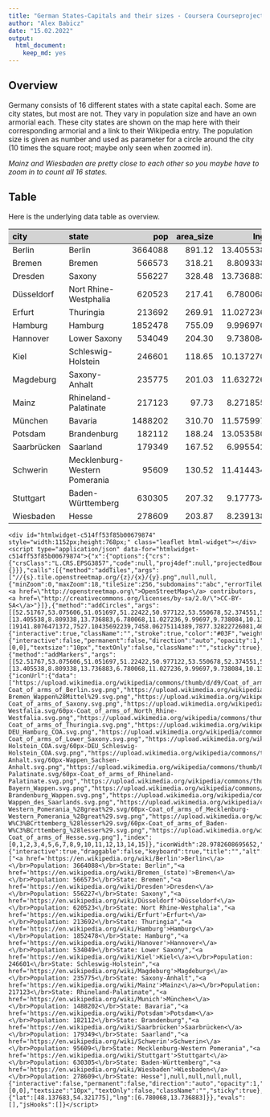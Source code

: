 ```yaml
---
title: "German States-Capitals and their sizes - Coursera Courseproject: Developing Data Products"
author: "Alex Babicz"
date: "15.02.2022"
output: 
  html_document:
    keep_md: yes
---
```



## Overview

Germany consists of 16 different states with a state capital each. Some are city states, but most are not. They vary in population size and have an own armorial each. These city states are shown on the map here with their corresponding armorial and a link to their Wikipedia entry. The population size is given as number and used as parameter for a circle around the city (10 times the square root; maybe only seen when zoomed in).  
  
*Mainz and Wiesbaden are pretty close to each other so you maybe have to zoom in to count all 16 states.*



## Table
Here is the underlying data table as overview.
<table class="table table-striped table-hover" style="margin-left: auto; margin-right: auto;">
 <thead>
  <tr>
   <th style="text-align:left;color: black !important;background-color: lightgray !important;"> city </th>
   <th style="text-align:left;color: black !important;background-color: lightgray !important;"> state </th>
   <th style="text-align:right;color: black !important;background-color: lightgray !important;"> pop </th>
   <th style="text-align:right;color: black !important;background-color: lightgray !important;"> area_size </th>
   <th style="text-align:right;color: black !important;background-color: lightgray !important;"> lng </th>
   <th style="text-align:right;color: black !important;background-color: lightgray !important;"> lat </th>
  </tr>
 </thead>
<tbody>
  <tr>
   <td style="text-align:left;"> Berlin </td>
   <td style="text-align:left;"> Berlin </td>
   <td style="text-align:right;"> 3664088 </td>
   <td style="text-align:right;"> 891.12 </td>
   <td style="text-align:right;"> 13.405538 </td>
   <td style="text-align:right;"> 52.51767 </td>
  </tr>
  <tr>
   <td style="text-align:left;"> Bremen </td>
   <td style="text-align:left;"> Bremen </td>
   <td style="text-align:right;"> 566573 </td>
   <td style="text-align:right;"> 318.21 </td>
   <td style="text-align:right;"> 8.809338 </td>
   <td style="text-align:right;"> 53.07561 </td>
  </tr>
  <tr>
   <td style="text-align:left;"> Dresden </td>
   <td style="text-align:left;"> Saxony </td>
   <td style="text-align:right;"> 556227 </td>
   <td style="text-align:right;"> 328.48 </td>
   <td style="text-align:right;"> 13.736883 </td>
   <td style="text-align:right;"> 51.05170 </td>
  </tr>
  <tr>
   <td style="text-align:left;"> Düsseldorf </td>
   <td style="text-align:left;"> Nort Rhine-Westphalia </td>
   <td style="text-align:right;"> 620523 </td>
   <td style="text-align:right;"> 217.41 </td>
   <td style="text-align:right;"> 6.780068 </td>
   <td style="text-align:right;"> 51.22422 </td>
  </tr>
  <tr>
   <td style="text-align:left;"> Erfurt </td>
   <td style="text-align:left;"> Thuringia </td>
   <td style="text-align:right;"> 213692 </td>
   <td style="text-align:right;"> 269.91 </td>
   <td style="text-align:right;"> 11.027236 </td>
   <td style="text-align:right;"> 50.97712 </td>
  </tr>
  <tr>
   <td style="text-align:left;"> Hamburg </td>
   <td style="text-align:left;"> Hamburg </td>
   <td style="text-align:right;"> 1852478 </td>
   <td style="text-align:right;"> 755.09 </td>
   <td style="text-align:right;"> 9.996970 </td>
   <td style="text-align:right;"> 53.55068 </td>
  </tr>
  <tr>
   <td style="text-align:left;"> Hannover </td>
   <td style="text-align:left;"> Lower Saxony </td>
   <td style="text-align:right;"> 534049 </td>
   <td style="text-align:right;"> 204.30 </td>
   <td style="text-align:right;"> 9.738084 </td>
   <td style="text-align:right;"> 52.37455 </td>
  </tr>
  <tr>
   <td style="text-align:left;"> Kiel </td>
   <td style="text-align:left;"> Schleswig-Holstein </td>
   <td style="text-align:right;"> 246601 </td>
   <td style="text-align:right;"> 118.65 </td>
   <td style="text-align:right;"> 10.137270 </td>
   <td style="text-align:right;"> 54.32178 </td>
  </tr>
  <tr>
   <td style="text-align:left;"> Magdeburg </td>
   <td style="text-align:left;"> Saxony-Anhalt </td>
   <td style="text-align:right;"> 235775 </td>
   <td style="text-align:right;"> 201.03 </td>
   <td style="text-align:right;"> 11.632726 </td>
   <td style="text-align:right;"> 52.12625 </td>
  </tr>
  <tr>
   <td style="text-align:left;"> Mainz </td>
   <td style="text-align:left;"> Rhineland-Palatinate </td>
   <td style="text-align:right;"> 217123 </td>
   <td style="text-align:right;"> 97.73 </td>
   <td style="text-align:right;"> 8.271855 </td>
   <td style="text-align:right;"> 50.00196 </td>
  </tr>
  <tr>
   <td style="text-align:left;"> München </td>
   <td style="text-align:left;"> Bavaria </td>
   <td style="text-align:right;"> 1488202 </td>
   <td style="text-align:right;"> 310.70 </td>
   <td style="text-align:right;"> 11.575997 </td>
   <td style="text-align:right;"> 48.13768 </td>
  </tr>
  <tr>
   <td style="text-align:left;"> Potsdam </td>
   <td style="text-align:left;"> Brandenburg </td>
   <td style="text-align:right;"> 182112 </td>
   <td style="text-align:right;"> 188.24 </td>
   <td style="text-align:right;"> 13.053580 </td>
   <td style="text-align:right;"> 52.40035 </td>
  </tr>
  <tr>
   <td style="text-align:left;"> Saarbrücken </td>
   <td style="text-align:left;"> Saarland </td>
   <td style="text-align:right;"> 179349 </td>
   <td style="text-align:right;"> 167.52 </td>
   <td style="text-align:right;"> 6.995542 </td>
   <td style="text-align:right;"> 49.23661 </td>
  </tr>
  <tr>
   <td style="text-align:left;"> Schwerin </td>
   <td style="text-align:left;"> Mecklenburg-Western Pomerania </td>
   <td style="text-align:right;"> 95609 </td>
   <td style="text-align:right;"> 130.52 </td>
   <td style="text-align:right;"> 11.414434 </td>
   <td style="text-align:right;"> 53.62855 </td>
  </tr>
  <tr>
   <td style="text-align:left;"> Stuttgart </td>
   <td style="text-align:left;"> Baden-Württemberg </td>
   <td style="text-align:right;"> 630305 </td>
   <td style="text-align:right;"> 207.32 </td>
   <td style="text-align:right;"> 9.177734 </td>
   <td style="text-align:right;"> 48.77582 </td>
  </tr>
  <tr>
   <td style="text-align:left;"> Wiesbaden </td>
   <td style="text-align:left;"> Hesse </td>
   <td style="text-align:right;"> 278609 </td>
   <td style="text-align:right;"> 203.87 </td>
   <td style="text-align:right;"> 8.239138 </td>
   <td style="text-align:right;"> 50.08170 </td>
  </tr>
</tbody>
</table>


```{=html}
<div id="htmlwidget-c514ff53f85b00679874" style="width:1152px;height:768px;" class="leaflet html-widget"></div>
<script type="application/json" data-for="htmlwidget-c514ff53f85b00679874">{"x":{"options":{"crs":{"crsClass":"L.CRS.EPSG3857","code":null,"proj4def":null,"projectedBounds":null,"options":{}}},"calls":[{"method":"addTiles","args":["//{s}.tile.openstreetmap.org/{z}/{x}/{y}.png",null,null,{"minZoom":0,"maxZoom":18,"tileSize":256,"subdomains":"abc","errorTileUrl":"","tms":false,"noWrap":false,"zoomOffset":0,"zoomReverse":false,"opacity":1,"zIndex":1,"detectRetina":false,"attribution":"&copy; <a href=\"http://openstreetmap.org\">OpenStreetMap<\/a> contributors, <a href=\"http://creativecommons.org/licenses/by-sa/2.0/\">CC-BY-SA<\/a>"}]},{"method":"addCircles","args":[[52.51767,53.075606,51.051697,51.22422,50.977122,53.550678,52.374551,54.321775,52.126248,50.001959,48.137683,52.400355,49.236608,53.628545,48.775817,50.081698],[13.405538,8.809338,13.736883,6.780068,11.027236,9.99697,9.738084,10.13727,11.632726,8.271855,11.575997,13.05358,6.995542,11.414434,9.177734,8.239138],[19141.8076471372,7527.10435692239,7458.06275114389,7877.32822726081,4622.68320350854,13610.5767695568,7307.86562547506,4965.8936758654,4855.66679252191,4659.64590929397,12199.188497601,4267.45825990132,4234.96162910598,3092.070503724,7939.17502011387,5278.34254288219],null,null,{"interactive":true,"className":"","stroke":true,"color":"#03F","weight":1,"opacity":0.5,"fill":true,"fillColor":"#03F","fillOpacity":0.2},null,null,null,{"interactive":false,"permanent":false,"direction":"auto","opacity":1,"offset":[0,0],"textsize":"10px","textOnly":false,"className":"","sticky":true},null,null]},{"method":"addMarkers","args":[[52.51767,53.075606,51.051697,51.22422,50.977122,53.550678,52.374551,54.321775,52.126248,50.001959,48.137683,52.400355,49.236608,53.628545,48.775817,50.081698],[13.405538,8.809338,13.736883,6.780068,11.027236,9.99697,9.738084,10.13727,11.632726,8.271855,11.575997,13.05358,6.995542,11.414434,9.177734,8.239138],{"iconUrl":{"data":["https://upload.wikimedia.org/wikipedia/commons/thumb/d/d9/Coat_of_arms_of_Berlin.svg/60px-Coat_of_arms_of_Berlin.svg.png","https://upload.wikimedia.org/wikipedia/commons/thumb/6/64/Bremen_Wappen%28Mittel%29.svg/60px-Bremen_Wappen%28Mittel%29.svg.png","https://upload.wikimedia.org/wikipedia/commons/thumb/5/5f/Coat_of_arms_of_Saxony.svg/60px-Coat_of_arms_of_Saxony.svg.png","https://upload.wikimedia.org/wikipedia/commons/thumb/b/bb/Coat_of_arms_of_North_Rhine-Westfalia.svg/60px-Coat_of_arms_of_North_Rhine-Westfalia.svg.png","https://upload.wikimedia.org/wikipedia/commons/thumb/0/08/Coat_of_arms_of_Thuringia.svg/60px-Coat_of_arms_of_Thuringia.svg.png","https://upload.wikimedia.org/wikipedia/commons/thumb/5/5d/DEU_Hamburg_COA.svg/60px-DEU_Hamburg_COA.svg.png","https://upload.wikimedia.org/wikipedia/commons/thumb/0/0b/Coat_of_arms_of_Lower_Saxony.svg/60px-Coat_of_arms_of_Lower_Saxony.svg.png","https://upload.wikimedia.org/wikipedia/commons/thumb/0/02/DEU_Schleswig-Holstein_COA.svg/60px-DEU_Schleswig-Holstein_COA.svg.png","https://upload.wikimedia.org/wikipedia/commons/thumb/5/53/Wappen_Sachsen-Anhalt.svg/60px-Wappen_Sachsen-Anhalt.svg.png","https://upload.wikimedia.org/wikipedia/commons/thumb/8/89/Coat_of_arms_of_Rhineland-Palatinate.svg/60px-Coat_of_arms_of_Rhineland-Palatinate.svg.png","https://upload.wikimedia.org/wikipedia/commons/thumb/d/d2/Bayern_Wappen.svg/60px-Bayern_Wappen.svg.png","https://upload.wikimedia.org/wikipedia/commons/thumb/4/45/Brandenburg_Wappen.svg/60px-Brandenburg_Wappen.svg.png","https://upload.wikimedia.org/wikipedia/commons/thumb/8/8e/Wappen_des_Saarlands.svg/60px-Wappen_des_Saarlands.svg.png","https://upload.wikimedia.org/wikipedia/commons/thumb/7/74/Coat_of_arms_of_Mecklenburg-Western_Pomerania_%28great%29.svg/60px-Coat_of_arms_of_Mecklenburg-Western_Pomerania_%28great%29.svg.png","https://upload.wikimedia.org/wikipedia/commons/thumb/7/74/Coat_of_arms_of_Baden-W%C3%BCrttemberg_%28lesser%29.svg/60px-Coat_of_arms_of_Baden-W%C3%BCrttemberg_%28lesser%29.svg.png","https://upload.wikimedia.org/wikipedia/commons/thumb/c/cd/Coat_of_arms_of_Hesse.svg/60px-Coat_of_arms_of_Hesse.svg.png"],"index":[0,1,2,3,4,5,6,7,8,9,10,11,12,13,14,15]},"iconWidth":28.9782608695652,"iconHeight":31,"iconAnchorX":14.4891304347826,"iconAnchorY":15.5},null,null,{"interactive":true,"draggable":false,"keyboard":true,"title":"","alt":"","zIndexOffset":0,"opacity":1,"riseOnHover":false,"riseOffset":250},["<a href='https://en.wikipedia.org/wiki/Berlin'>Berlin<\/a><\/br>Population: 3664088<\/br>State: Berlin","<a href='https://en.wikipedia.org/wiki/Bremen_(state)'>Bremen<\/a><\/br>Population: 566573<\/br>State: Bremen","<a href='https://en.wikipedia.org/wiki/Dresden'>Dresden<\/a><\/br>Population: 556227<\/br>State: Saxony","<a href='https://en.wikipedia.org/wiki/Düsseldorf'>Düsseldorf<\/a><\/br>Population: 620523<\/br>State: Nort Rhine-Westphalia","<a href='https://en.wikipedia.org/wiki/Erfurt'>Erfurt<\/a><\/br>Population: 213692<\/br>State: Thuringia","<a href='https://en.wikipedia.org/wiki/Hamburg'>Hamburg<\/a><\/br>Population: 1852478<\/br>State: Hamburg","<a href='https://en.wikipedia.org/wiki/Hanover'>Hannover<\/a><\/br>Population: 534049<\/br>State: Lower Saxony","<a href='https://en.wikipedia.org/wiki/Kiel'>Kiel<\/a><\/br>Population: 246601<\/br>State: Schleswig-Holstein","<a href='https://en.wikipedia.org/wiki/Magdeburg'>Magdeburg<\/a><\/br>Population: 235775<\/br>State: Saxony-Anhalt","<a href='https://en.wikipedia.org/wiki/Mainz'>Mainz<\/a><\/br>Population: 217123<\/br>State: Rhineland-Palatinate","<a href='https://en.wikipedia.org/wiki/Munich'>München<\/a><\/br>Population: 1488202<\/br>State: Bavaria","<a href='https://en.wikipedia.org/wiki/Potsdam'>Potsdam<\/a><\/br>Population: 182112<\/br>State: Brandenburg","<a href='https://en.wikipedia.org/wiki/Saarbrücken'>Saarbrücken<\/a><\/br>Population: 179349<\/br>State: Saarland","<a href='https://en.wikipedia.org/wiki/Schwerin'>Schwerin<\/a><\/br>Population: 95609<\/br>State: Mecklenburg-Western Pomerania","<a href='https://en.wikipedia.org/wiki/Stuttgart'>Stuttgart<\/a><\/br>Population: 630305<\/br>State: Baden-Württemberg","<a href='https://en.wikipedia.org/wiki/Wiesbaden'>Wiesbaden<\/a><\/br>Population: 278609<\/br>State: Hesse"],null,null,null,null,{"interactive":false,"permanent":false,"direction":"auto","opacity":1,"offset":[0,0],"textsize":"10px","textOnly":false,"className":"","sticky":true},null]}],"limits":{"lat":[48.137683,54.321775],"lng":[6.780068,13.736883]}},"evals":[],"jsHooks":[]}</script>
```
